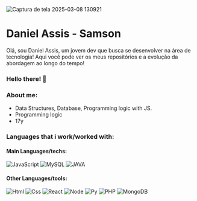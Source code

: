 
<div>

![Captura de tela 2025-03-08 130921](https://github.com/user-attachments/assets/88b0d802-c840-4eb9-b0ca-4ebdb5592382)

</div>

<div>


<h1> Daniel Assis - Samson </h1>

<p> Olá, sou Daniel Assis, um jovem dev que busca se desenvolver na área de tecnologia! 
    Aqui você pode ver os meus repositórios e a evolução da abordagem ao longo do tempo!
</p>


<h3> Hello there! 🎩 </h3>

<h3> About me: </h3>

<ul>
  
<li> Data Structures, Database, Programming logic with JS. </li>
<li> Programming logic </li>
<li> 17y </li>
  
  </ul>

<h3> Languages that i work/worked with: </h3>

<h4> Main Languages/techs:</h4>

<div>

![JavaScript](https://icongr.am/devicon/javascript-original.svg?size=78&color=currentColor)
![MySQL](https://icongr.am/devicon/mysql-original-wordmark.svg?size=78&color=currentColor) 
![JAVA](https://icongr.am/devicon/java-original.svg?size=78&color=currentColor)        
   
</div>

<h4> Other Languages/tools:</h4>

![Html](https://icongr.am/devicon/html5-original.svg?size=78&color=currentColor)
![Css](https://icongr.am/devicon/css3-original.svg?size=78&color=currentColor)
![React](https://icongr.am/devicon/react-original-wordmark.svg?size=78&color=currentColor)
![Node](https://icongr.am/devicon/nodejs-original.svg?size=78&color=currentColor)
![Py](https://icongr.am/devicon/python-original.svg?size=78&color=currentColor)
![PHP](https://icongr.am/devicon/php-original.svg?size=78&color=currentColor)
![MongoDB](https://icongr.am/devicon/mongodb-original.svg?size=78&color=currentColor)


</div>
